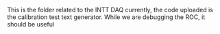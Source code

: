 This is the folder related to the INTT DAQ
currently, the code uploaded is the calibration test text generator.
While we are debugging the ROC, it should be useful
